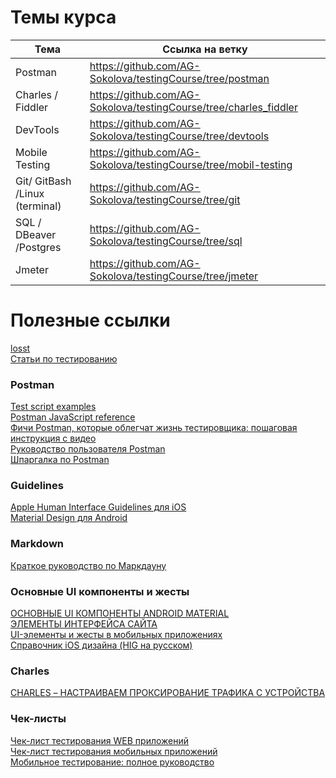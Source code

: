 # Темы курса

| Тема                           | Ссылка на ветку                                              |
| ------------------------------ | ------------------------------------------------------------ |
| Postman                        | https://github.com/AG-Sokolova/testingCourse/tree/postman    |
| Charles / Fiddler              | https://github.com/AG-Sokolova/testingCourse/tree/charles_fiddler |
| DevTools                       | https://github.com/AG-Sokolova/testingCourse/tree/devtools   |
| Mobile Testing                 | https://github.com/AG-Sokolova/testingCourse/tree/mobil-testing |
| Git/ GitBash /Linux (terminal) | https://github.com/AG-Sokolova/testingCourse/tree/git        |
| SQL / DBeaver /Postgres        | https://github.com/AG-Sokolova/testingCourse/tree/sql        |
| Jmeter                         | https://github.com/AG-Sokolova/testingCourse/tree/jmeter     |



# Полезные ссылки

[losst](https://losst.ru/42-komandy-linux-kotorye-vy-dolzhny-znat)  
[Статьи по тестированию](https://www.andreyolegovich.ru/)  

### Postman
[Test script examples](https://learning.postman.com/docs/writing-scripts/script-references/test-examples/)  
[Postman JavaScript reference](https://learning.postman.com/docs/writing-scripts/script-references/postman-sandbox-api-reference/)  
[Фичи Postman, которые облегчат жизнь тестировщика: пошаговая инструкция с видео](https://highload.today/blogs/fichi-postman-kotorye-oblegchat-zhizn-testirovshhika-poshagovaya-instruktsiya-s-video/)  
[Руководство пользователя Postman](https://onff.ru/rukovodstvo-polzovatielia-postman-kak-ispolzovat-instrumient-dlia-tiestirovaniia-api/)  
[Шпаргалка по Postman](https://artstroy.net/shpargalka-po-postman/)  

### Guidelines 
[Apple Human Interface Guidelines для iOS](https://developer.apple.com/design/human-interface-guidelines/)  
[Material Design для Android](https://material.io/design)  

### Markdown
[Краткое руководство по Маркдауну](https://paulradzkov.com/2014/markdown_cheatsheet/)  

### Основные UI компоненты и жесты
[ОСНОВНЫЕ UI КОМПОНЕНТЫ ANDROID MATERIAL](https://qaband.com/qa/komponenty-ui-android/)  
[ЭЛЕМЕНТЫ ИНТЕРФЕЙСА САЙТА](https://borodaboroda.com/blog/elementy-interfejsa-sajta/)  
[UI-элементы и жесты в мобильных приложениях](https://habr.com/ru/company/youla/blog/540768/)  
[Справочник iOS дизайна (HIG на русском)](http://miloskiy.com/ios-design-guide-hig-na-russkom/)  

### Charles
[CHARLES – НАСТРАИВАЕМ ПРОКСИРОВАНИЕ ТРАФИКА С УСТРОЙСТВА](https://qaband.com/qa/charles-configuration/)

### Чек-листы
[Чек-лист тестирования WEB приложений](https://habr.com/ru/post/542422/)  
[Чек-лист тестирования мобильных приложений](https://habr.com/ru/post/534190/)  
[Мобильное тестирование: полное руководство](https://cmsmagazine.ru/journal/items-testing-mobile-apps/)
